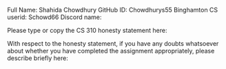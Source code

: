 Full Name: Shahida Chowdhury
GitHub ID: Chowdhurys55
Binghamton CS userid: Schowd66
Discord name:

Please type or copy the CS 310 honesty statement here:

With respect to the honesty statement, if you have any doubts whatsoever 
about whether you have completed the assignment appropriately, 
please describe briefly here:

